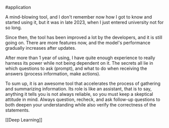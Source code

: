 #application

A mind-blowing tool, and I don't remember now how I got to know and started using it, but it was in late 2023, when I just entered university not for so long.

Since then, the tool has been improved a lot by the developers, and it is still going on. There are more features now, and the model's performance gradually increases after updates.

After more than 1 year of using, I have quite enough experience to really harness its power while not being dependent on it. The secrets all lie in which questions to ask (prompt), and what to do when receiving the answers (process information, make actions).

To sum up, it is an awesome tool that accelerates the process of gathering and summarizing information. Its role is like an assistant, that is to say, anything it tells you is not always reliable, so you must keep a skeptical attitude in mind. Always question, recheck, and ask follow-up questions to both deepen your understanding while also verify the correctness of the statements.

[[Deep Learning]]